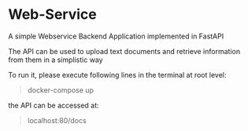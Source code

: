 # Web-Service

A simple Webservice Backend Application implemented in FastAPI

The API can be used to upload text documents and retrieve information from them in a simplistic way

To run it, please execute following lines in the terminal at root level:

> docker-compose up

the API can be accessed at:

> localhost:80/docs
